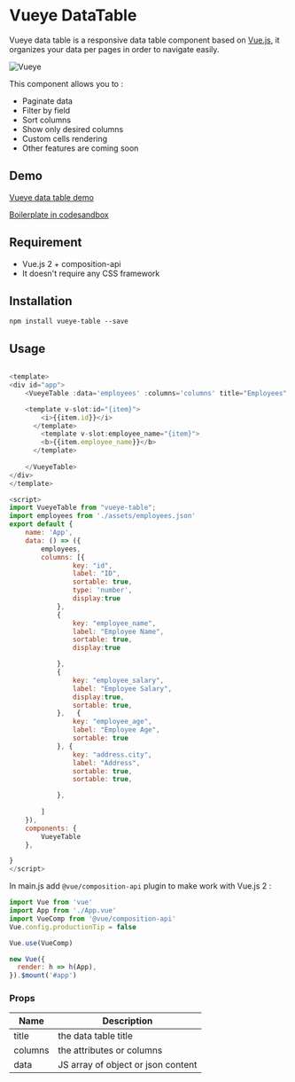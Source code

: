 # Vueye DataTable

Vueye data table is a responsive data table component based on [Vue.js](http://vuejs.org), it organizes 
your data per pages in order to navigate easily.

![Vueye](https://raw.githubusercontent.com/boussadjra/vueye-table/master/src/assets/vueye.png )

This component allows you to :

* Paginate data
* Filter by field
* Sort columns
* Show only desired columns
* Custom cells rendering
* Other features are coming soon
## Demo
 [Vueye data table demo](https://boussadjra.github.io/vueye-table/)

 [Boilerplate in codesandbox](https://codesandbox.io/s/bold-star-s7hgw)

## Requirement
 * Vue.js 2 + composition-api
 * It doesn't require any CSS framework

## Installation
```
npm install vueye-table --save
```
## Usage

```js

<template>
<div id="app">
    <VueyeTable :data='employees' :columns='columns' title="Employees" >

    <template v-slot:id="{item}">
        <i>{{item.id}}</i>
      </template>
        <template v-slot:employee_name="{item}">
        <b>{{item.employee_name}}</b>
      </template>
  
    </VueyeTable>
</div>
</template>

<script>
import VueyeTable from "vueye-table";
import employees from './assets/employees.json'
export default {
    name: 'App',
    data: () => ({
        employees,
        columns: [{
                key: "id",
                label: "ID",
                sortable: true,
                type: 'number',
                display:true
            },
            {
                key: "employee_name",
                label: "Employee Name",
                sortable: true,
                display:true

            },
            {
                key: "employee_salary",
                label: "Employee Salary",
                display:true,
                sortable: true,
            },   {
                key: "employee_age",
                label: "Employee Age",
                sortable: true
            }, {
                key: "address.city",
                label: "Address",
                sortable: true,
                sortable: true,

            },
           
        ]
    }),
    components: {
        VueyeTable
    },

}
</script>

```

In main.js add `@vue/composition-api` plugin to make work with Vue.js 2 :


```js
import Vue from 'vue'
import App from './App.vue'
import VueComp from '@vue/composition-api'
Vue.config.productionTip = false

Vue.use(VueComp)

new Vue({
  render: h => h(App),
}).$mount('#app')

```
### Props 


|Name | Description |
|--------------------|------------------------|
| title | the data table title|
| columns | the attributes or columns|
| data | JS array of object or json content|
